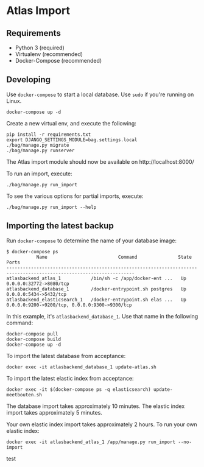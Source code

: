 Atlas Import
============


Requirements
------------

* Python 3 (required)
* Virtualenv (recommended)
* Docker-Compose (recommended)


Developing
----------

Use `docker-compose` to start a local database. Use `sudo` if you're running on Linux.

	docker-compose up -d

Create a new virtual env, and execute the following:

	pip install -r requirements.txt
	export DJANGO_SETTINGS_MODULE=bag.settings.local
	./bag/manage.py migrate
	./bag/manage.py runserver


The Atlas import module should now be available on http://localhost:8000/

To run an import, execute:

	./bag/manage.py run_import

To see the various options for partial imports, execute:

	./bag/manage.py run_import --help


Importing the latest backup
---------------------------

Run `docker-compose` to determine the name of your database image:

	$ docker-compose ps
               Name                          Command               State                       Ports
    ---------------------------------------------------------------------------------------------------------------------
    atlasbackend_atlas_1           /bin/sh -c /app/docker-ent ...   Up      0.0.0.0:32772->8080/tcp
    atlasbackend_database_1        /docker-entrypoint.sh postgres   Up      0.0.0.0:5434->5432/tcp
    atlasbackend_elasticsearch_1   /docker-entrypoint.sh elas ...   Up      0.0.0.0:9200->9200/tcp, 0.0.0.0:9300->9300/tcp


In this example, it's `atlasbackend_database_1`. Use that name in the following command:

    docker-compose pull
    docker-compose build
    docker-compose up -d

To import the latest database from acceptance:

    docker exec -it atlasbackend_database_1 update-atlas.sh

To import the latest elastic index from acceptance:

	docker exec -it $(docker-compose ps -q elasticsearch) update-meetbouten.sh

The database import takes approximately 10 minutes.
The elastic index import takes approximately 5 minutes.

Your own elastic index import takes approximately 2 hours.
To run your own elastic index:

    docker exec -it atlasbackend_atlas_1 /app/manage.py run_import --no-import

test